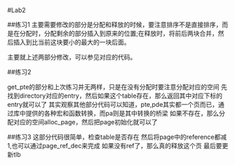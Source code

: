 #Lab2

##练习1
主要需要修改的部分是分配和释放的时候，要注意排序不是直接排序，而是在分配时，分配剩余的部分插入到原来的位置;在释放时，将前后两块合并，然后插入到比当前这块要小的最大的一块后面。

主要就上述两部分修改，可以参见对应的代码。

##练习2

get_pte的部分和上次练习并无两样，只是在没有分配时要注意分配对应的空间
先找到directory对应的entry，然后如果这个table存在，那么返回其中对应下标的entry就可以了
其实观察其他部分代码可以知道，pte,pde其实都一个页而已，通过库中提供的各种宏和函数转换，而pa则是其中转换的桥梁
如果不存在，那么分配对应的空间alloc_page，然后把page初始化就可以了

##练习3
这部分代码很简单，检查table是否存在
然后将page中的reference都减1,也可以通过page_ref_dec来完成
如果没有ref了，那么真的释放这个页
最后要更新tlb